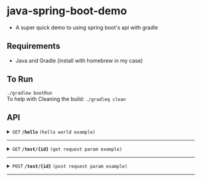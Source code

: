 # java-spring-boot-demo

* A super quick demo to using spring boot's api with gradle

## Requirements

* Java and Gradle (install with homebrew in my case)

## To Run

```./gradlew bootRun```
<br>
To help with Cleaning the build:
```./gradleq clean```

## API

<details>
 <summary><code>GET</code> <code><b>/hello</b></code> <code>(hello world example)</code></summary>

##### Parameters

> | name      |  type     | data type               | description             |
> |-----------|-----------|-------------------------|-------------------------|
> | None      |  required | object (JSON or YAML)   | N/A                     |


##### Responses

> | http code  | content-type                  | response                                    |
> |------------|-------------------------------|---------------------------------------------|
> | `200`      | `text/plain;charset=UTF-8`    | `Hello World!`                              |

</details>

------------------------- 

<details>
 <summary><code>GET</code> <code><b>/test/{id}</b></code> <code>(get request param example)</code></summary>

##### Parameters

> | name  | type    | data type             | description           |
> |-------|---------|-----------------------|---------------------|
> | Id | required | object (JSON or YAML) | N/A                   |


##### Responses

> | http code  | content-type                  | response    |
> |------------|-------------|---------------------------------------------|
> | `200`      | `text/plain;charset=UTF-8`    | `Test!{id}` |

</details>

------------------------- 

<details>
 <summary><code>POST</code> <code><b>/test/{id}</b></code> <code>(post request param example)</code></summary>

##### Parameters

> | name  | type    | data type             | description           |
> |-------|---------|-----------------------|---------------------|
> | Id | required | object (JSON or YAML) | N/A                   |


##### Responses

> | http code  | content-type                  | response   |
> |------------|------------|---------------------------------------------|
> | `200`      | `text/plain;charset=UTF-8`    | `Success!` |

</details>

------------------------- 